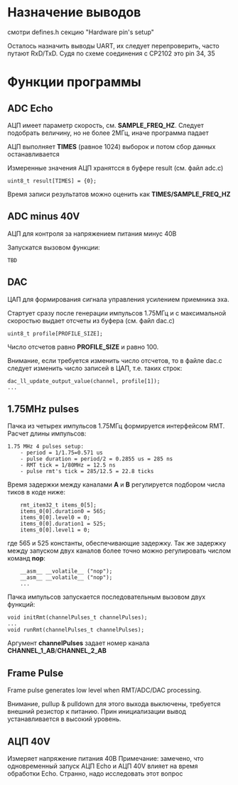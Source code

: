 # Назначение выводов
смотри defines.h секцию "Hardware pin's setup"

Осталось назначить выводы UART, их следует перепроверить, часто путают RxD/TxD. Судя по схеме соединения с CP2102 это pin 34, 35

# Функции программы
## ADC Echo
АЦП имеет параметр скорость, см. **SAMPLE_FREQ_HZ**. Следует подобрать величину, но не более 2МГц, иначе программа падает

АЦП выполняет **TIMES** (равное 1024) выборок и потом сбор данных останавливается 

Измеренные значения АЦП хранятсся в буфере result (cм. файл adc.c)
```
uint8_t result[TIMES] = {0};
```

Время записи результатов можно оценить как **TIMES/SAMPLE_FREQ_HZ**
## ADC minus 40V
АЦП для контроля за напряжением питания минус 40В

Запускатся вызовом функции:
```
TBD
```

## DAC 
ЦАП для формирования сигнала управления усилением приемника эха. 

Стартует сразу после генерации импульсов 1.75МГц и с максимальной скоростью выдает отсчеты из буфера (см. файл dac.c)
```
uint8_t profile[PROFILE_SIZE];
```
Число отсчетов равно **PROFILE_SIZE** и равно 100. 

Внимание, если требуется изменить число отсчетов, то в файле dac.c следует изменить число записей в ЦАП, т.е. таких строк:
```
dac_ll_update_output_value(channel, profile[1]);
...
```
## 1.75MHz pulses
Пачка из четырех импульсов 1.75МГц формируется интерфейсом RMT. Расчет длины импульсов:
```
1.75 MHz 4 pulses setup:
    - period = 1/1.75=0.571 us
    - pulse duration = period/2 = 0.2855 us = 285 ns
    - RMT tick = 1/80MHz = 12.5 ns
    - pulse rmt's tick = 285/12.5 = 22.8 ticks
```
Время задержки между каналами **A** и **B** регулируется подбором числа тиков в коде ниже:
```
	rmt_item32_t items_0[5];
	items_0[0].duration0 = 565;
	items_0[0].level0 = 0;
	items_0[0].duration1 = 525;
	items_0[0].level1 = 0;
```
где 565 и 525 константы, обеспечивающие задержку. Так же задержку между запуском двух каналов
более точно можно регулировать числом команд **nop**:
```
    __asm__ __volatile__ ("nop");
    __asm__ __volatile__ ("nop");
    ...
```
Пачка импульсов запускается последовательным вызовом двух функций:
```
void initRmt(channelPulses_t channelPulses);
...
void runRmt(channelPulses_t channelPulses);
```
Аргумент **channelPulses** задает номер канала **CHANNEL_1_AB**/**CHANNEL_2_AB**

## Frame Pulse
Frame pulse generates low level when RMT/ADC/DAC processing.

Внимание, pullup & pulldown для этого выхода выключены, требуется внешний резистор к питанию. Прин инициализации вывод устанавливается в высокий уровень.


## АЦП 40V
Измеряет напряжение питания 40В
Примечание: замечено, что одновременный запуск АЦП Echo и АЦП 40V влияет на время обработки Echo. Странно, надо исследовать этот вопрос



